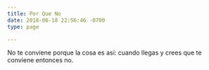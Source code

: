 ```yaml
---
title: Por Que No
date: 2018-06-18 22:56:46 -0700
type: page

---
```

No te conviene porque la cosa es así: cuando llegas y crees que te conviene entonces no.
